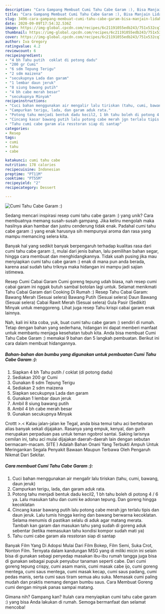```yaml
---
description: "Cara Gampang Membuat Cumi Tahu Cabe Garam :), Bisa Manjain Lidah"
title: "Cara Gampang Membuat Cumi Tahu Cabe Garam :), Bisa Manjain Lidah"
slug: 3496-cara-gampang-membuat-cumi-tahu-cabe-garam-bisa-manjain-lidah
date: 2020-09-09T17:54:32.536Z
image: https://img-global.cpcdn.com/recipes/6c21191055edb243/751x532cq70/cumi-tahu-cabe-garam-foto-resep-utama.jpg
thumbnail: https://img-global.cpcdn.com/recipes/6c21191055edb243/751x532cq70/cumi-tahu-cabe-garam-foto-resep-utama.jpg
cover: https://img-global.cpcdn.com/recipes/6c21191055edb243/751x532cq70/cumi-tahu-cabe-garam-foto-resep-utama.jpg
author: Iva Gregory
ratingvalue: 4.2
reviewcount: 6
recipeingredient:
- "4 bh Tahu putih  coklat di potong dadu"
- "200 gr Cumi"
- "6 sdm Tepung Terigu"
- "2 sdm maizena"
- "secukupnya Lada dan garam"
- "1 lembar daun jeruk"
- "8 siung bawang putih"
- "4 bh cabe merah besar"
- "secukupnya Minyak"
recipeinstructions:
- "Cuci bahan menggunakan air mengalir lalu tiriskan (tahu, cumi, bawang, daun jeruk)"
- "Campurkan terigu, lada, dan garam aduk rata."
- "Potong tahu menjadi bentuk dadu kecil2, 1 bh tahu boleh di potong 4 / 6 ya. Lalu masukan tahu dan cumi ke adonan tepung. Dan goreng hingga kecoklatan"
- "Cincang kasar bawang putih lalu potong cabe merah jgn terlalu tipis dan daun jeruk. Lalu tumis hingga kering dan bawang berwarna kecoklatan. Selama menumis di pastikan selalu di aduk agar matang merata. Tambah kan garam dan masukan tahu yang sudah di goreng aduk sebentar (ketika memasukan tahu kondisi kompor sudah mati ya)"
- "Tahu cumi cabe garam ala resstoran siap di santap"
categories:
- Resep
tags:
- cumi
- tahu
- cabe

katakunci: cumi tahu cabe 
nutrition: 178 calories
recipecuisine: Indonesian
preptime: "PT11M"
cooktime: "PT55M"
recipeyield: "2"
recipecategory: Dessert

---
```



![Cumi Tahu Cabe Garam :)](https://img-global.cpcdn.com/recipes/6c21191055edb243/751x532cq70/cumi-tahu-cabe-garam-foto-resep-utama.jpg)

Sedang mencari inspirasi resep cumi tahu cabe garam :) yang unik? Cara membuatnya memang susah-susah gampang. Jika keliru mengolah maka hasilnya akan hambar dan justru cenderung tidak enak. Padahal cumi tahu cabe garam :) yang enak harusnya sih mempunyai aroma dan rasa yang mampu memancing selera kita.

Banyak hal yang sedikit banyak berpengaruh terhadap kualitas rasa dari cumi tahu cabe garam :), mulai dari jenis bahan, lalu pemilihan bahan segar, hingga cara membuat dan menghidangkannya. Tidak usah pusing jika mau menyiapkan cumi tahu cabe garam :) enak di mana pun anda berada, karena asal sudah tahu triknya maka hidangan ini mampu jadi sajian istimewa.

Resep Cumi Cabai Garam Cumi goreng tepung udah biasa, nah resep cumi cabai garam ini nggak butuh sambal botolan lagi untuk. Selamat menikmati Tahu Cabai Garam dari Cooking Di Rumah :) Resep Tahu Cabai Garam: Bawang Merah (Sesuai selera) Bawang Putih (Sesuai selera) Daun Bawang (Sesuai selera) Cabai Rawit Merah (Sesuai selera) Gula Pasir (Sedikit) Minyak untuk menggoreng. Lihat juga resep Tahu krispi cabai garam enak lainnya.


Nah, kali ini kita coba, yuk, buat cumi tahu cabe garam :) sendiri di rumah. Tetap dengan bahan yang sederhana, hidangan ini dapat memberi manfaat untuk membantu menjaga kesehatan tubuh kita. Anda bisa membuat Cumi Tahu Cabe Garam :) memakai 9 bahan dan 5 langkah pembuatan. Berikut ini cara dalam membuat hidangannya.

<!--inarticleads1-->

##### Bahan-bahan dan bumbu yang digunakan untuk pembuatan Cumi Tahu Cabe Garam :):

1. Siapkan 4 bh Tahu putih / coklat (di potong dadu)
1. Sediakan 200 gr Cumi
1. Gunakan 6 sdm Tepung Terigu
1. Sediakan 2 sdm maizena
1. Siapkan secukupnya Lada dan garam
1. Gunakan 1 lembar daun jeruk
1. Ambil 8 siung bawang putih
1. Ambil 4 bh cabe merah besar
1. Gunakan secukupnya Minyak


Crottt &gt;.&lt; Kalau jalan-jalan ke Tegal, anda bisa temui tahu aci bertebaran alias banyak sekali dijajakan. Rasanya yang empuk, kenyal, dan gurih merupakan perpaduan pas untuk teman ngobrol santai. Saking larisnya cemilan ini, tahu aci mulai dijajakan daerah-daerah lain dengan sebutan bermacam-macam. SITE ) Adalah Bahan Onani Yang Terbukti Ampuh Untuk Meringankan Segala Penyakit Bawaan Maupun Terbawa Oleh Pengaruh Nikmat Dari Sekitar. 

<!--inarticleads2-->

##### Cara membuat Cumi Tahu Cabe Garam :):

1. Cuci bahan menggunakan air mengalir lalu tiriskan (tahu, cumi, bawang, daun jeruk)
1. Campurkan terigu, lada, dan garam aduk rata.
1. Potong tahu menjadi bentuk dadu kecil2, 1 bh tahu boleh di potong 4 / 6 ya. Lalu masukan tahu dan cumi ke adonan tepung. Dan goreng hingga kecoklatan
1. Cincang kasar bawang putih lalu potong cabe merah jgn terlalu tipis dan daun jeruk. Lalu tumis hingga kering dan bawang berwarna kecoklatan. Selama menumis di pastikan selalu di aduk agar matang merata. Tambah kan garam dan masukan tahu yang sudah di goreng aduk sebentar (ketika memasukan tahu kondisi kompor sudah mati ya)
1. Tahu cumi cabe garam ala resstoran siap di santap


Banyak Film Yang Di Adopsi Mulai Dari Film Bokep, Film Semi, Suka Crot, Nonton Film. Ternyata dalam kandungan MSG yang di miliki micin ini selain bisa di gunakan sebagi penyedap masakan ibu-ibu rumah tangga juga bisa di gunakan sebagai pupuk penyubur tanaman seperti cabe. Dari cumi goreng tepung crispy, cumi asam manis, cumi masak cabe ijo, cumi goreng mentega, cumi saus mentega, cumi masak kecap, cumi saus padang, cumi pedas manis, serta cumi saus tiram semua aku suka. Memasak cumi paling mudah dan praktis memang dengan bumbu saus. Cara Membuat Goreng cumi dengan minyak panas sampai matang. 

Gimana nih? Gampang kan? Itulah cara menyiapkan cumi tahu cabe garam :) yang bisa Anda lakukan di rumah. Semoga bermanfaat dan selamat mencoba!

